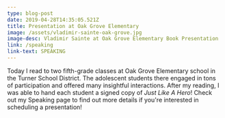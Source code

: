 ```yaml
---
type: blog-post
date: 2019-04-28T14:35:05.521Z
title: Presentation at Oak Grove Elementary
image: /assets/vladimir-sainte-oak-grove.jpg
image-desc: Vladimir Sainte at Oak Grove Elementary Book Presentation
link: /speaking
link-text: SPEAKING
---
```

Today I read to two fifth-grade classes at Oak Grove Elementary school in the Turner School District. The adolescent students there engaged in tons of participation and offered many insightful interactions. After my reading, I was able to hand each student a signed copy of *Just Like A Hero*! Check out my Speaking page to find out more details if you're interested in scheduling a presentation!
